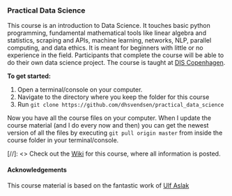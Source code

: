 ### Practical Data Science

This course is an introduction to Data Science. It touches basic python programming, fundamental mathematical tools like linear algebra and statistics, scraping and APIs, machine learning, networks, NLP, parallel computing, and data ethics. It is meant for beginners with little or no experience in the field. Participants that complete the course will be able to do their own data science project. The course is taught at [DIS Copenhagen](https://disabroad.org/copenhagen/courses/computation-analyses-big-data/).

**To get started:**

1. Open a terminal/console on your computer.
2. Navigate to the directory where you keep the folder for this course
3. Run `git clone https://github.com/dhsvendsen/practical_data_science`

Now you have all the course files on your computer. When I update the course material (and I do every now and then) you can get the newest version of all the files by executing `git pull origin master` from inside the course folder in your terminal/console.

[//]: <> Check out the [Wiki](https://github.com/ulfaslak/practical_data_science/wiki) for this course, where all information is posted.

#### Acknowledgements
This course material is based on the fantastic work of [Ulf Aslak](https://github.com/ulfaslak)
